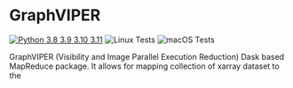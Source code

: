 # GraphVIPER

[![Python 3.8 3.9 3.10 3.11](https://img.shields.io/badge/python-3.8%20%7C%203.9%20%7C%203.10%20%7C%203.11-blue)](https://www.python.org/downloads/release/python-380/)
![Linux Tests](https://github.com/casangi/astrohack/actions/workflows/python-testing-linux.yml/badge.svg)
![macOS Tests](https://github.com/casangi/astrohack/actions/workflows/python-testing-macos.yml/badge.svg)

GraphVIPER (Visibility and Image Parallel Execution Reduction) Dask based MapReduce package. It allows for mapping collection of xarray dataset to the 

### 


